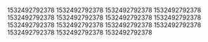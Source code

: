 1532492792378
1532492792378
1532492792378
1532492792378
1532492792378
1532492792378
1532492792378
1532492792378
1532492792378
1532492792378
1532492792378
1532492792378
1532492792378
1532492792378
1532492792378